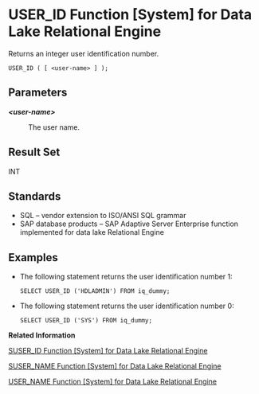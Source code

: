 <!-- loioa58d3bab84f2101590ac91b509c292c5 -->

# USER\_ID Function \[System\] for Data Lake Relational Engine

Returns an integer user identification number.



```
USER_ID ( [ <user-name> ] );
```



<a name="loioa58d3bab84f2101590ac91b509c292c5__iq_refbb_1285"/>

## Parameters


<dl>
<dt><b>

*<user-name\>*

</b></dt>
<dd>

The user name.



</dd>
</dl>



## Result Set

INT



<a name="loioa58d3bab84f2101590ac91b509c292c5__iq_refbb_1288"/>

## Standards

-   SQL – vendor extension to ISO/ANSI SQL grammar
-   SAP database products – SAP Adaptive Server Enterprise function implemented for data lake Relational Engine



<a name="loioa58d3bab84f2101590ac91b509c292c5__iq_refbb_1287"/>

## Examples

-   The following statement returns the user identification number 1:

    ```
    SELECT USER_ID ('HDLADMIN') FROM iq_dummy;
    ```

-   The following statement returns the user identification number 0:

    ```
    SELECT USER_ID ('SYS') FROM iq_dummy;
    ```


**Related Information**  


[SUSER\_ID Function \[System\] for Data Lake Relational Engine](suser-id-function-system-for-data-lake-relational-engine-a5892d8.md "Returns an integer user identification number.")

[SUSER\_NAME Function \[System\] for Data Lake Relational Engine](suser-name-function-system-for-data-lake-relational-engine-a589ad8.md "Returns the user name.")

[USER\_NAME Function \[System\] for Data Lake Relational Engine](user-name-function-system-for-data-lake-relational-engine-a58dbf3.md "Returns the user name.")

